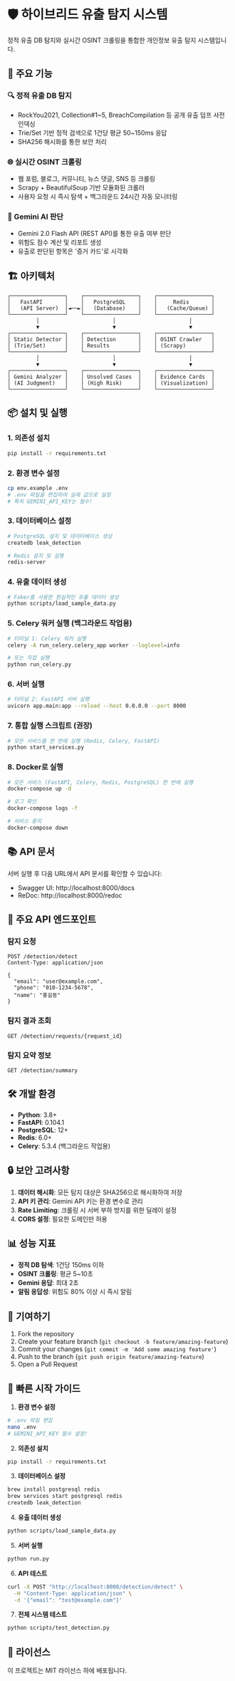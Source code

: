 # 🛡️ 하이브리드 유출 탐지 시스템

정적 유출 DB 탐지와 실시간 OSINT 크롤링을 통합한 개인정보 유출 탐지 시스템입니다.

## 🚀 주요 기능

### 🔍 정적 유출 DB 탐지
- RockYou2021, Collection#1~5, BreachCompilation 등 공개 유출 덤프 사전 인덱싱
- Trie/Set 기반 정적 검색으로 1건당 평균 50~150ms 응답
- SHA256 해시화를 통한 보안 처리

### 🌐 실시간 OSINT 크롤링
- 웹 포럼, 블로그, 커뮤니티, 뉴스 댓글, SNS 등 크롤링
- Scrapy + BeautifulSoup 기반 모듈화된 크롤러
- 사용자 요청 시 즉시 탐색 + 백그라운드 24시간 자동 모니터링

### 🤖 Gemini AI 판단
- Gemini 2.0 Flash API (REST API)를 통한 유출 여부 판단
- 위험도 점수 계산 및 리포트 생성
- 유출로 판단된 항목은 '증거 카드'로 시각화

## 🏗️ 아키텍처

```
┌─────────────────┐    ┌─────────────────┐    ┌─────────────────┐
│   FastAPI       │    │   PostgreSQL    │    │     Redis       │
│   (API Server)  │◄──►│   (Database)    │    │   (Cache/Queue) │
└─────────────────┘    └─────────────────┘    └─────────────────┘
         │                       │                       │
         ▼                       ▼                       ▼
┌─────────────────┐    ┌─────────────────┐    ┌─────────────────┐
│ Static Detector │    │ Detection       │    │ OSINT Crawler   │
│ (Trie/Set)      │    │ Results         │    │ (Scrapy)        │
└─────────────────┘    └─────────────────┘    └─────────────────┘
         │                       │                       │
         ▼                       ▼                       ▼
┌─────────────────┐    ┌─────────────────┐    ┌─────────────────┐
│ Gemini Analyzer │    │ Unsolved Cases  │    │ Evidence Cards  │
│ (AI Judgment)   │    │ (High Risk)     │    │ (Visualization) │
└─────────────────┘    └─────────────────┘    └─────────────────┘
```

## 📦 설치 및 실행

### 1. 의존성 설치
```bash
pip install -r requirements.txt
```

### 2. 환경 변수 설정
```bash
cp env.example .env
# .env 파일을 편집하여 실제 값으로 설정
# 특히 GEMINI_API_KEY는 필수!
```

### 3. 데이터베이스 설정
```bash
# PostgreSQL 설치 및 데이터베이스 생성
createdb leak_detection

# Redis 설치 및 실행
redis-server
```

### 4. 유출 데이터 생성
```bash
# Faker를 사용한 현실적인 유출 데이터 생성
python scripts/load_sample_data.py
```

### 5. Celery 워커 실행 (백그라운드 작업용)
```bash
# 터미널 1: Celery 워커 실행
celery -A run_celery.celery_app worker --loglevel=info

# 또는 직접 실행
python run_celery.py
```

### 6. 서버 실행
```bash
# 터미널 2: FastAPI 서버 실행
uvicorn app.main:app --reload --host 0.0.0.0 --port 8000
```

### 7. 통합 실행 스크립트 (권장)
```bash
# 모든 서비스를 한 번에 실행 (Redis, Celery, FastAPI)
python start_services.py
```

### 8. Docker로 실행
```bash
# 모든 서비스 (FastAPI, Celery, Redis, PostgreSQL) 한 번에 실행
docker-compose up -d

# 로그 확인
docker-compose logs -f

# 서비스 중지
docker-compose down
```

## 📚 API 문서

서버 실행 후 다음 URL에서 API 문서를 확인할 수 있습니다:
- Swagger UI: http://localhost:8000/docs
- ReDoc: http://localhost:8000/redoc

## 🔧 주요 API 엔드포인트

### 탐지 요청
```http
POST /detection/detect
Content-Type: application/json

{
  "email": "user@example.com",
  "phone": "010-1234-5678",
  "name": "홍길동"
}
```

### 탐지 결과 조회
```http
GET /detection/requests/{request_id}
```

### 탐지 요약 정보
```http
GET /detection/summary
```

## 🛠️ 개발 환경

- **Python**: 3.8+
- **FastAPI**: 0.104.1
- **PostgreSQL**: 12+
- **Redis**: 6.0+
- **Celery**: 5.3.4 (백그라운드 작업용)

## 🔒 보안 고려사항

1. **데이터 해시화**: 모든 탐지 대상은 SHA256으로 해시화하여 저장
2. **API 키 관리**: Gemini API 키는 환경 변수로 관리
3. **Rate Limiting**: 크롤링 시 서버 부하 방지를 위한 딜레이 설정
4. **CORS 설정**: 필요한 도메인만 허용

## 📊 성능 지표

- **정적 DB 탐색**: 1건당 150ms 이하
- **OSINT 크롤링**: 평균 5~10초
- **Gemini 응답**: 최대 2초
- **알림 응답성**: 위험도 80% 이상 시 즉시 알림

## 🤝 기여하기

1. Fork the repository
2. Create your feature branch (`git checkout -b feature/amazing-feature`)
3. Commit your changes (`git commit -m 'Add some amazing feature'`)
4. Push to the branch (`git push origin feature/amazing-feature`)
5. Open a Pull Request

## 🚀 빠른 시작 가이드

1. **환경 변수 설정**
```bash
# .env 파일 편집
nano .env
# GEMINI_API_KEY 필수 설정!
```

2. **의존성 설치**
```bash
pip install -r requirements.txt
```

3. **데이터베이스 설정**
```bash
brew install postgresql redis
brew services start postgresql redis
createdb leak_detection
```

4. **유출 데이터 생성**
```bash
python scripts/load_sample_data.py
```

5. **서버 실행**
```bash
python run.py
```

6. **API 테스트**
```bash
curl -X POST "http://localhost:8000/detection/detect" \
  -H "Content-Type: application/json" \
  -d '{"email": "test@example.com"}'
```

7. **전체 시스템 테스트**
```bash
python scripts/test_detection.py
```

## 📄 라이선스

이 프로젝트는 MIT 라이선스 하에 배포됩니다. 